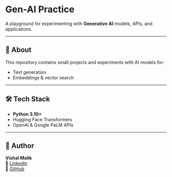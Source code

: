 # Gen-AI Practice

A playground for experimenting with **Generative AI** models, APIs, and applications.

---

## 🚀 About
This repository contains small projects and experiments with AI models for:
- Text generation
- Embeddings & vector search

---

## 🛠️ Tech Stack
- **Python 3.10+**
- Hugging Face Transformers
- OpenAI & Google PaLM APIs

---

## 👤 Author

**Vishal Malik**  
🔗 [LinkedIn](https://www.linkedin.com/in/vishalmalik18/)  
🔗 [GitHub](https://github.com/vishalmalik18)
